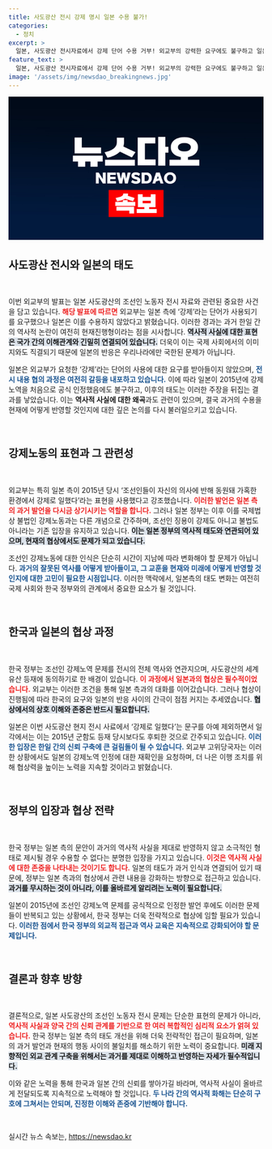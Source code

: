 ```yaml
---
title: 사도광산 전시 강제 명시 일본 수용 불가!
categories:
  - 정치
excerpt: >
  일본, 사도광산 전시자료에서 강제 단어 수용 거부! 외교부의 강력한 요구에도 불구하고 일본은 강제노동 인정을 줄이며 논란이 확산되고 있습니다. 이 갈등의 이면에는 어떠한 역사적 진실이 숨겨져 있을까요? 클릭해서 자세히 알아보세요!
feature_text: >
  일본, 사도광산 전시자료에서 강제 단어 수용 거부! 외교부의 강력한 요구에도 불구하고 일본은 강제노동 인정을 줄이며 논란이 확산되고 있습니다. 이 갈등의 이면에는 어떠한 역사적 진실이 숨겨져 있을까요? 클릭해서 자세히 알아보세요!
image: '/assets/img/newsdao_breakingnews.jpg'
---
```


<p><img src="/assets/img/newsdao_breakingnews.jpg" alt="ranknews 속보" /></p>

<h2 data-ke-size="size26">사도광산 전시와 일본의 태도</h2>

<p data-ke-size="size16">&nbsp;</p>

<p>이번 외교부의 발표는 일본 사도광산의 조선인 노동자 전시 자료와 관련된 중요한 사건을 담고 있습니다. <b><span style="color: #ee2323;">해당 발표에 따르면</span></b> 외교부는 일본 측에 ‘강제’라는 단어가 사용되기를 요구했으나 일본은 이를 수용하지 않았다고 밝혔습니다. 이러한 경과는 과거 한일 간의 역사적 논란이 여전히 현재진행형이라는 점을 시사합니다. <b><span style="background-color: #21538527;">역사적 사실에 대한 표현은 국가 간의 이해관계와 긴밀히 연결되어 있습니다.</span></b> 더욱이 이는 국제 사회에서의 이미지와도 직결되기 때문에 일본의 반응은 우리나라에만 국한된 문제가 아닙니다. </p>

<p>일본은 외교부가 요청한 ‘강제’라는 단어의 사용에 대한 요구를 받아들이지 않았으며, <b><span style="color: #1a5490;">전시 내용 협의 과정은 여전히 갈등을 내포하고 있습니다.</span></b> 이에 따라 일본이 2015년에 강제노역을 처음으로 공식 인정했음에도 불구하고, 이후의 태도는 이러한 주장을 뒤집는 결과를 낳았습니다. 이는 <b>역사적 사실에 대한 왜곡</b>과도 관련이 있으며, 결국 과거의 수용을 현재에 어떻게 반영할 것인지에 대한 깊은 논의를 다시 불러일으키고 있습니다.</p>

<p data-ke-size="size16">&nbsp;</p>

<h2 data-ke-size="size26">강제노동의 표현과 그 관련성</h2>

<p data-ke-size="size16">&nbsp;</p>

<p>외교부는 특히 일본 측이 2015년 당시 ‘조선인들이 자신의 의사에 반해 동원돼 가혹한 환경에서 강제로 일했다’라는 표현을 사용했다고 강조했습니다. <b><span style="color: #ee2323;">이러한 발언은 일본 측의 과거 발언을 다시금 상기시키는 역할을 합니다.</span></b> 그러나 일본 정부는 이후 이를 국제법상 불법인 강제노동과는 다른 개념으로 간주하며, 조선인 징용이 강제도 아니고 불법도 아니라는 기존 입장을 유지하고 있습니다. <b><span style="background-color: #21538527;">이는 일본 정부의 역사적 태도와 연관되어 있으며, 현재의 협상에서도 문제가 되고 있습니다.</span></b></p>

<p>조선인 강제노동에 대한 인식은 단순히 시간이 지남에 따라 변화해야 할 문제가 아닙니다. <b><span style="color: #1a5490;">과거의 잘못된 역사를 어떻게 받아들이고, 그 교훈을 현재와 미래에 어떻게 반영할 것인지에 대한 고민이 필요한 시점입니다.</span></b> 이러한 맥락에서, 일본측의 태도 변화는 여전히 국제 사회와 한국 정부와의 관계에서 중요한 요소가 될 것입니다.</p>

<p data-ke-size="size16">&nbsp;</p>

<h2 data-ke-size="size26">한국과 일본의 협상 과정</h2>

<p data-ke-size="size16">&nbsp;</p>

<p>한국 정부는 조선인 강제노역 문제를 전시의 전체 역사와 연관지으며, 사도광산의 세계유산 등재에 동의하기로 한 배경이 있습니다. <b><span style="color: #ee2323;">이 과정에서 일본과의 협상은 필수적이었습니다.</span></b> 외교부는 이러한 조건을 통해 일본 측과의 대화를 이어갔습니다. 그러나 협상이 진행됨에 따라 한국의 요구와 일본의 반응 사이의 간극이 점점 커지는 추세였습니다. <b><span style="background-color: #21538527;">협상에서의 상호 이해와 존중은 반드시 필요합니다.</span></b></p>

<p>일본은 이번 사도광산 현지 전시 사료에서 ‘강제로 일했다’는 문구를 아예 제외하면서 일각에서는 이는 2015년 군함도 등재 당시보다도 후퇴한 것으로 간주되고 있습니다. <b><span style="color: #1a5490;">이러한 입장은 한일 간의 신뢰 구축에 큰 걸림돌이 될 수 있습니다.</span></b> 외교부 고위당국자는 이러한 상황에서도 일본의 강제노역 인정에 대한 재확인을 요청하며, 더 나은 이행 조치를 위해 협상력을 높이는 노력을 지속할 것이라고 밝혔습니다.</p>

<p data-ke-size="size16">&nbsp;</p>

<h2 data-ke-size="size26">정부의 입장과 협상 전략</h2>

<p data-ke-size="size16">&nbsp;</p>

<p>한국 정부는 일본 측의 문안이 과거의 역사적 사실을 제대로 반영하지 않고 소극적인 형태로 제시될 경우 수용할 수 없다는 분명한 입장을 가지고 있습니다. <b><span style="color: #ee2323;">이것은 역사적 사실에 대한 존중을 나타내는 것이기도 합니다.</span></b> 일본의 태도가 과거 인식과 연결되어 있기 때문에, 정부는 일본 측과의 협상에서 관련 내용을 강화하는 방향으로 접근하고 있습니다. <b><span style="background-color: #21538527;">과거를 무시하는 것이 아니라, 이를 올바르게 알리려는 노력이 필요합니다.</span></b></p>

<p>일본이 2015년에 조선인 강제노역 문제를 공식적으로 인정한 발언 후에도 이러한 문제들이 반복되고 있는 상황에서, 한국 정부는 더욱 전략적으로 협상에 임할 필요가 있습니다. <b><span style="color: #1a5490;">이러한 점에서 한국 정부의 외교적 접근과 역사 교육은 지속적으로 강화되어야 할 문제입니다.</span></b> </p>

<p data-ke-size="size16">&nbsp;</p>

<h2 data-ke-size="size26">결론과 향후 방향</h2>

<p data-ke-size="size16">&nbsp;</p>

<p>결론적으로, 일본 사도광산의 조선인 노동자 전시 문제는 단순한 표현의 문제가 아니라, <b><span style="color: #ee2323;">역사적 사실과 양국 간의 신뢰 관계를 기반으로 한 여러 복합적인 심리적 요소가 얽혀 있습니다.</span></b> 한국 정부는 일본 측의 태도 개선을 위해 더욱 전략적인 접근이 필요하며, 일본의 과거 발언과 현재의 행동 사이의 불일치를 해소하기 위한 노력이 중요합니다. <b><span style="background-color: #21538527;">미래 지향적인 외교 관계 구축을 위해서는 과거를 제대로 이해하고 반영하는 자세가 필수적입니다.</span></b></p>

<p>이와 같은 노력을 통해 한국과 일본 간의 신뢰를 쌓아가길 바라며, 역사적 사실이 올바르게 전달되도록 지속적으로 노력해야 할 것입니다. <b><span style="color: #1a5490;">두 나라 간의 역사적 화해는 단순히 구호에 그쳐서는 안되며, 진정한 이해와 존중에 기반해야 합니다.</span></b></p>

<p data-ke-size="size16">&nbsp;</p>
실시간 뉴스 속보는, <a href="https://newsdao.kr" rel="dofollow">https://newsdao.kr</a>


